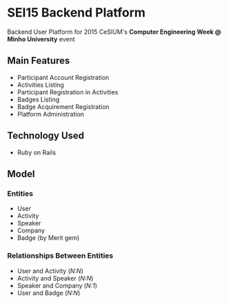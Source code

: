 SEI15 Backend Platform
======================

Backend User Platform for 2015 CeSIUM's **Computer Engineering Week @ Minho University** event

Main Features
-------------

+ Participant Account Registration
+ Activities Listing
+ Participant Registration in Activities
+ Badges Listing
+ Badge Acquirement Registration
+ Platform Administration

Technology Used
---------------

+ Ruby on Rails

Model
-----

### Entities

+ User
+ Activity
+ Speaker
+ Company
+ Badge (by Merit gem)

### Relationships Between Entities

+ User and Activity (*N:N*)
+ Activity and Speaker (*N:N*)
+ Speaker and Company (*N:1*)
+ User and Badge (*N:N*)
